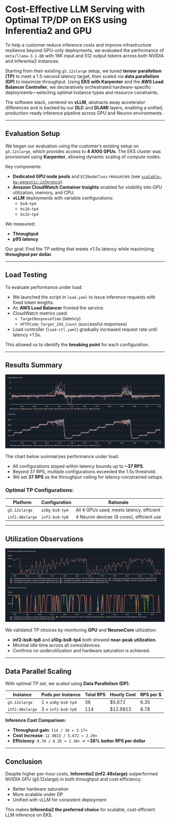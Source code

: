 
# Cost-Effective LLM Serving with Optimal TP/DP on EKS using Inferentia2 and GPU

To help a customer reduce inference costs and improve infrastructure resilience beyond GPU-only deployments, we evaluated the performance of `meta/llama-3.1-8B` with 16K input and 512 output tokens across both NVIDIA and Inferentia2 instances.

Starting from their existing `g5.12xlarge` setup, we tuned **tensor parallelism (TP)** to meet a 1.5-second latency target, then scaled via **data parallelism (DP)** to maximize throughput. Using **EKS with Karpenter** and the **AWS Load Balancer Controller**, we declaratively orchestrated hardware-specific deployments—selecting optimal instance types and resource constraints.

The software stack, centered on **vLLM**, abstracts away accelerator differences and is backed by our **DLC** and **DLAMI** layers, enabling a unified, production-ready inference pipeline across GPU and Neuron environments.

---

## Evaluation Setup

We began our evaluation using the customer’s existing setup on `g5.12xlarge`, which provides access to **4 A10G GPUs**. The EKS cluster was provisioned using **Karpenter**, allowing dynamic scaling of compute nodes.

Key components:

- **Dedicated GPU node pools** and `EC2NodeClass` resources (see [`scalable-hw-agnostic-inference`](https://github.com/aws-samples/scalable-hw-agnostic-inference)).
- **Amazon CloudWatch Container Insights** enabled for visibility into GPU utilization, memory, and CPU.
- **vLLM** deployments with variable configurations:
  - `bs8–tp4`
  - `bs16–tp4`
  - `bs32–tp4`

We measured:
- **Throughput**
- **p95 latency**

Our goal: Find the TP setting that meets ≤1.5s latency while maximizing **throughput per dollar**.

---

## Load Testing

To evaluate performance under load:

- We launched the script in `load.yaml` to issue inference requests with fixed token lengths.
- An **AWS Load Balancer** fronted the service.
- CloudWatch metrics used:
  - `TargetResponseTime` (latency)
  - `HTTPCode_Target_2XX_Count` (successful responses)
- Load controller (`load-ctl.yaml`) gradually increased request rate until latency >1.5s.

This allowed us to identify the **breaking point** for each configuration.

---

## Results Summary

![Latency and Throughput Test](latency-threshold.png)

The chart below summarizes performance under load:

- All configurations stayed within latency bounds up to **~37 RPS**.
- Beyond 37 RPS, multiple configurations exceeded the 1.5s threshold.
- We set **37 RPS** as the throughput ceiling for latency-constrained setups.

### Optimal TP Configurations:

| Platform        | Configuration    | Rationale                                      |
|----------------|------------------|------------------------------------------------|
| `g5.12xlarge`  | `a10g-bs8-tp4`   | All 4 GPUs used, meets latency, efficient     |
| `inf2.48xlarge`| `inf2-bs8-tp8`   | 4 Neuron devices (8 cores), efficient use     |

---

## Utilization Observations

![NeuronCore and GPU Utilization](core-util.png)

We validated TP choices by monitoring **GPU** and **NeuronCore** utilization:

- **inf2-bs8-tp8** and **a10g-bs8-tp4** both showed **near-peak utilization**.
- Minimal idle time across all cores/devices.
- Confirms no underutilization and hardware saturation is achieved.

---

## Data Parallel Scaling

With optimal TP set, we scaled using **Data Parallelism (DP)**:

| Instance         | Pods per Instance | Total RPS | Hourly Cost | RPS per $ |
|------------------|-------------------|-----------|-------------|-----------|
| `g5.12xlarge`    | 1 × `a10g-bs8-tp4`| 36        | $5.672      | 6.35      |
| `inf2.48xlarge`  | 3 × `inf2-bs8-tp8`| 114       | $12.9813    | 8.78      |

**Inference Cost Comparison:**

- **Throughput gain**: `114 / 36 ≈ 3.17×`
- **Cost increase**: `12.9813 / 5.672 ≈ 2.29×`
- **Efficiency**: `8.78 / 6.35 ≈ 1.38×` → **~38% better RPS per dollar**

---

## Conclusion

Despite higher per-hour costs, **Inferentia2 (inf2.48xlarge)** outperformed NVIDIA GPU (g5.12xlarge) in both throughput and cost-efficiency:

- Better hardware saturation
- More scalable under DP
- Unified with vLLM for consistent deployment

This makes **Inferentia2 the preferred choice** for scalable, cost-efficient LLM inference on EKS.
